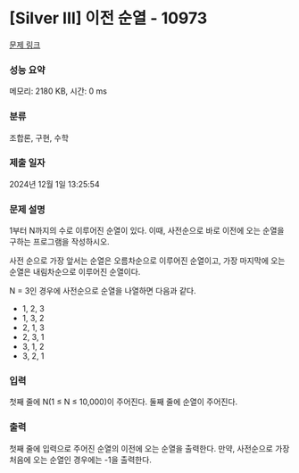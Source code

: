 # [Silver III] 이전 순열 - 10973 

[문제 링크](https://www.acmicpc.net/problem/10973) 

### 성능 요약

메모리: 2180 KB, 시간: 0 ms

### 분류

조합론, 구현, 수학

### 제출 일자

2024년 12월 1일 13:25:54

### 문제 설명

<p>1부터 N까지의 수로 이루어진 순열이 있다. 이때, 사전순으로 바로 이전에 오는 순열을 구하는 프로그램을 작성하시오.</p>

<p>사전 순으로 가장 앞서는 순열은 오름차순으로 이루어진 순열이고, 가장 마지막에 오는 순열은 내림차순으로 이루어진 순열이다.</p>

<p>N = 3인 경우에 사전순으로 순열을 나열하면 다음과 같다.</p>

<ul>
	<li>1, 2, 3</li>
	<li>1, 3, 2</li>
	<li>2, 1, 3</li>
	<li>2, 3, 1</li>
	<li>3, 1, 2</li>
	<li>3, 2, 1</li>
</ul>

### 입력 

 <p>첫째 줄에 N(1 ≤ N ≤ 10,000)이 주어진다. 둘째 줄에 순열이 주어진다.</p>

### 출력 

 <p>첫째 줄에 입력으로 주어진 순열의 이전에 오는 순열을 출력한다. 만약, 사전순으로 가장 처음에 오는 순열인 경우에는 -1을 출력한다.</p>

